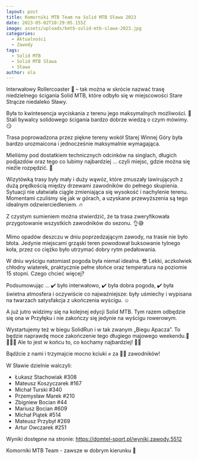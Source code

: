 ```yaml
---
layout: post
title: Komorniki MTB Team na Solid MTB Sława 2023
date: 2023-05-02T10:29:05.155Z
image: assets/uploads/kmtb-solid-mtb-slawa-2023.jpg
categories:
  - Aktualności
  - Zawody
tags:
  - Solid MTB
  - Solid MTB Sława
  - Sława
author: ola
---
```

Interwałowy Rollercoaster 🎢 – tak można w skrócie nazwać trasę niedzielnego ścigania Solid MTB, które odbyło się w miejscowości Stare Strącze niedaleko Sławy.
<!--more-->

Była to kwintesencja wyciskania z terenu jego maksymalnych możliwości. 💪 Stali bywalcy solidowego ścigania bardzo dobrze wiedzą o czym mówimy. 😏

Trasa poprowadzona przez piękne tereny wokół Starej Winnej Góry była bardzo urozmaicona i jednocześnie maksymalnie wymagająca. 

Mieliśmy pod dostatkiem technicznych odcinków na singlach, długich podjazdów oraz tego co lubimy najbardziej ... czyli miejsc, gdzie można się nieźle rozpędzić. 🚀

Wizytówką trasy były mały i duży wąwóz, które zmuszały lawirujących z dużą prędkością między drzewami zawodników do pełnego skupienia. Sytuacji nie ułatwiała ciągle zmieniająca się wysokość i nachylenie terenu.  Momentami czuliśmy się jak w górach, a uzyskane przewyższenia są tego idealnym odzwierciedleniem. 🔥

Z czystym sumieniem można stwierdzić, że ta trasa zweryfikowała przygotowanie wszystkich zawodników do sezonu. 👌😅

Mimo opadów deszczu w dniu poprzedzającym zawody, na trasie nie było błota. Jedynie miejscami grząski teren powodował buksowanie tylnego koła, przez co ciężko było utrzymać dobry rytm pedałowania. 

W dniu wyścigu natomiast pogoda była niemal idealna. 😎 Lekki, aczkolwiek chłodny wiaterek, praktycznie pełne słońce oraz temperatura na poziomie 15 stopni. Czego chcieć więcej? 

Podsumowując … ✔️ było interwałowo, ✔️ była dobra pogoda, ✔️ była świetna atmosfera i oczywiście co najważniejsze: były uśmiechy i wypisana na twarzach satysfakcja z ukończenia wyścigu. ☺️

A już jutro widzimy się na kolejnej edycji Solid MTB. Tym razem odbędzie się ona w Przyłęku i nie zakończy się jedynie na wyścigu rowerowym. 

Wystartujemy też w biegu SolidRun i w tak zwanym „Biegu Apacza”. To będzie naprawdę moce zakończenie tego długiego majowego weekendu.🚵🏃‍♂️💨 Ale to jest w końcu to, co kochamy najbardziej! 👊😁

Bądźcie z nami i trzymajcie mocno kciuki ✊ za 💚🖤 zawodników! 

W Sławie dzielnie walczyli:

* Łukasz Stachowiak #308
* Mateusz Koszyczarek #167
* Michał Turski #340
* Przemysław Marek #210
* Zbigniew Bocian #44
* Mariusz Bocian #609
* Michał Piątek #514
* Mateusz Przybył #269
* Artur Owczarek #251

Wyniki dostępne na stronie: <https://domtel-sport.pl/wyniki,zawody,5512>

Komorniki MTB Team - zawsze w dobrym kierunku 🙂